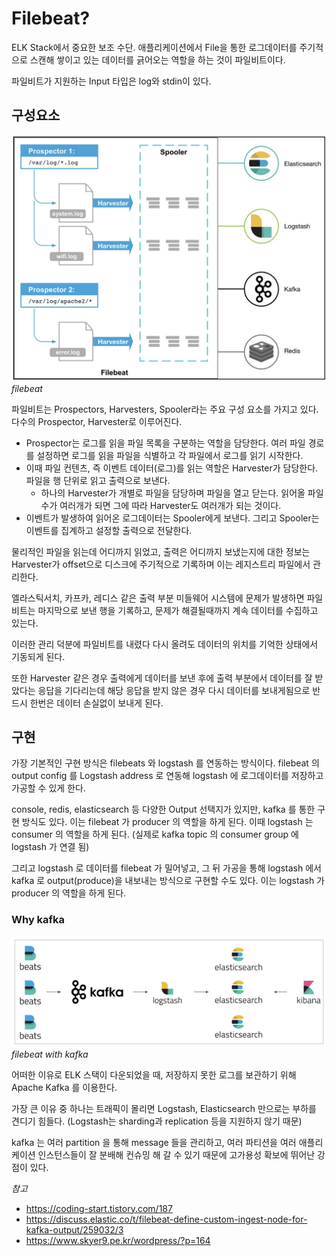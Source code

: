 # Filebeat? 

ELK Stack에서 중요한 보조 수단. 애플리케이션에서 File을 통한 로그데이터를 주기적으로 스캔해 쌓이고 있는 데이터를 긁어오는 역할을 하는 것이 파일비트이다. 

파일비트가 지원하는 Input 타입은 log와 stdin이 있다. 


## 구성요소

![filebeat](../resources/filebeat/filebeat.png)
_filebeat_

파일비트는 Prospectors, Harvesters, Spooler라는 주요 구성 요소를 가지고 있다. 다수의 Prospector, Harvester로 이루어진다.

- Prospector는 로그를 읽을 파일 목록을 구분하는 역할을 담당한다. 여러 파일 경로를 설정하면 로그를 읽을 파일을 식별하고 각 파일에서 로그를 읽기 시작한다. 
- 이때 파일 컨텐츠, 즉 이벤트 데이터(로그)를 읽는 역할은 Harvester가 담당한다. 파일을 행 단위로 읽고 출력으로 보낸다. 
  - 하나의 Harvester가 개별로 파일을 담당하며 파일을 열고 닫는다. 읽어올 파일 수가 여러개가 되면 그에 따라 Harvester도 여러개가 되는 것이다. 
- 이벤트가 발생하여 읽어온 로그데이터는 Spooler에게 보낸다. 그리고 Spooler는 이벤트를 집계하고 설정할 출력으로 전달한다.


물리적인 파일을 읽는데 어디까지 읽었고, 출력은 어디까지 보냈는지에 대한 정보는 Harvester가 offset으로 디스크에 주기적으로 기록하며 이는 레지스트리 파일에서 관리한다. 

엘라스틱서치, 카프카, 레디스 같은 출력 부분 미들웨어 시스템에 문제가 발생하면 파일비트는 마지막으로 보낸 행을 기록하고, 문제가 해결될때까지 계속 데이터를 수집하고 있는다. 

이러한 관리 덕분에 파일비트를 내렸다 다시 올려도 데이터의 위치를 기억한 상태에서 기동되게 된다. 

또한 Harvester 같은 경우 출력에게 데이터를 보낸 후에 출력 부분에서 데이터를 잘 받았다는 응답을 기다리는데 해당 응답을 받지 않은 경우 다시 데이터를 보내게됨으로 반드시 한번은 데이터 손실없이 보내게 된다.


## 구현

가장 기본적인 구현 방식은 filebeats 와 logstash 를 연동하는 방식이다. filebeat 의 output config 를 Logstash address 로 연동해 logstash 에 로그데이터를 저장하고 가공할 수 있게 한다.

console, redis, elasticsearch 등 다양한 Output 선택지가 있지만, kafka 를 통한 구현 방식도 있다. 이는 filebeat 가 producer 의 역할을 하게 된다.
이때 logstash 는 consumer 의 역할을 하게 된다. (실제로 kafka topic 의 consumer group 에 logstash 가 연결 됨)

그리고 logstash 로 데이터를 filebeat 가 밀어넣고, 그 뒤 가공을 통해 logstash 에서 kafka 로 output(produce)을 내보내는 방식으로 구현할 수도 있다. 이는 logstash 가 producer 의 역할을 하게 된다.


### Why kafka

![w-kafka](../resources/filebeat/w-kafka.png)
_filebeat with kafka_

어떠한 이유로 ELK 스택이 다운되었을 때, 저장하지 못한 로그를 보관하기 위해 Apache Kafka 를 이용한다.

가장 큰 이유 중 하나는 트래픽이 몰리면 Logstash, Elasticsearch 만으로는 부하를 견디기 힘들다. (Logstash는 sharding과 replication 등을 지원하지 않기 때문)

kafka 는 여러 partition 을 통해 message 들을 관리하고, 여러 파티션을 여러 애플리케이션 인스턴스들이 잘 분배해 컨슈밍 해 갈 수 있기 때문에 고가용성 확보에 뛰어난 강점이 있다.





_참고_
- https://coding-start.tistory.com/187
- https://discuss.elastic.co/t/filebeat-define-custom-ingest-node-for-kafka-output/259032/3
- https://www.skyer9.pe.kr/wordpress/?p=164

